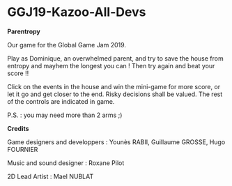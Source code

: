 # GGJ19-Kazoo-All-Devs


**Parentropy**

Our game for the Global Game Jam 2019.


Play as Dominique, an overwhelmed parent, and try to save the house from entropy and mayhem the longest you can ! Then try again and beat your score !!

Click on the events in the house and win the mini-game for more score, or let it go and get closer to the end. Risky decisions shall be valued. 
The rest of the controls are indicated in game.

P.S. : you may need more than 2 arms ;)






**Credits**

Game designers and developpers : Younès RABII, Guillaume GROSSE, Hugo FOURNIER

Music and sound designer : Roxane Pilot

2D Lead Artist : Mael NUBLAT

